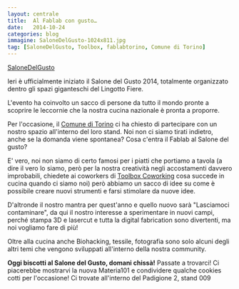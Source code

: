 ```yaml
---
layout: centrale
title:  Al Fablab con gusto…
date:   2014-10-24
categories: blog
immagine: SaloneDelGusto-1024x811.jpg
tag: [SaloneDelGusto, Toolbox, fablabtorino, Comune di Torino]
---
```

[SaloneDelGusto](http://www.salonedelgusto.com/it/)

Ieri è ufficialmente iniziato il Salone del Gusto 2014, totalmente organizzato dentro gli spazi giganteschi del Lingotto Fiere.

L'evento ha coinvolto un sacco di persone da tutto il mondo pronte a scoprire le leccornie che la nostra cucina nazionale è pronta a proporre.

Per l'occasione, il [Comune di Torino](http://www.provincia.torino.gov.it/) ci ha chiesto di partecipare con un nostro spazio all'interno del loro stand. Noi non ci siamo tirati indietro, anche se la domanda viene spontanea? Cosa c'entra il Fablab al Salone del gusto?

E' vero, noi non siamo di certo famosi per i piatti che portiamo a tavola (a dire il vero lo siamo, però per la nostra creatività negli accostamenti davvero improbabili, chiedete ai coworkers di [Toolbox Coworking](http://www.toolboxoffice.it/) cosa succede in cucina quando ci siamo noi) però abbiamo un sacco di idee su come è possibile creare nuovi strumenti e farsi stimolare da nuove idee.

D'altronde il nostro mantra per quest'anno e quello nuovo sarà "Lasciamoci contaminare", da qui il nostro interesse a sperimentare in nuovi campi, perché stampa 3D e lasercut e tutta la digital fabrication sono divertenti, ma noi vogliamo fare di più!

Oltre alla cucina anche Biohacking, tessile, fotografia sono solo alcuni degli altri temi che vengono sviluppati all'interno della nostra community.

**Oggi biscotti al Salone del Gusto, domani chissà!**
Passate a trovarci! Ci piacerebbe mostrarvi la nuova Materia101 e condividere qualche cookies cotti per l'occasione! Ci trovate all'interno del Padigione 2, stand 009

